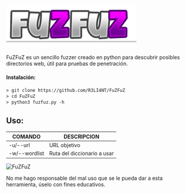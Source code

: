 ![banner](https://raw.githubusercontent.com/R3LI4NT/FuZFuZ/main/banner/banner.png)

FuZFuZ es un sencillo fuzzer creado en python para descubrir posibles directorios web, útil para pruebas de penetración.


#### Instalación:

```
> git clone https://github.com/R3LI4NT/FuZFuZ
> cd FuZFuZ
> python3 fuzfuz.py -h
```

## Uso:
| COMANDO | DESCRIPCION |
| ------------- | ------------- |
| -u/--url | URL objetivo  |
| -w/--wordlist  | Ruta del diccionario a usar  |

![FuZFuZ](https://github.com/R3LI4NT/FuZFuZ/assets/75953873/bc63eb27-fcda-4899-bf56-76fae2835521)


No me hago responsable del mal uso que se le pueda dar a esta herramienta, úselo con fines educativos.

